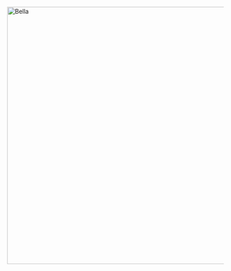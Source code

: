 <br>
<img alt="Bella" src="https://github.com/bellaaaaaaa216/Bella216/blob/master/_posts/GIF.gif?raw=true" width="600">

